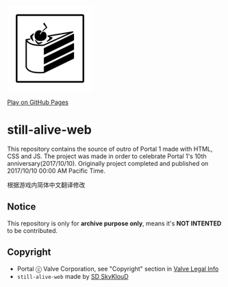 <img src="res/the-cake-is-a-lie.png" height="200px" />

[Play on GitHub Pages](https://sunsets-deprecated-username.github.io/still-alive-web-chs)

still-alive-web
===============
This repository contains the source of outro of Portal 1 made with HTML, CSS and JS. The project was made in order to celebrate Portal 1's 10th anniversary(2017/10/10). Originally project completed and published on 2017/10/10 00:00 AM Pacific Time.

根据游戏内简体中文翻译修改

Notice
------
This repository is only for **archive purpose only**, means it's **NOT INTENTED** to be contributed.

Copyright
---------
+ Portal ⓒ Valve Corporation, see "Copyright" section in [Valve Legal Info](https://store.steampowered.com/legal/)
+ `still-alive-web` made by [SD SkyKlouD](https://twitter.com/_SDSkyKlouD)
